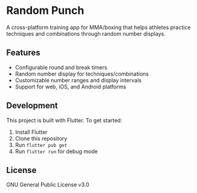 # Random Punch

A cross-platform training app for MMA/boxing that helps athletes practice techniques and combinations through random number displays.

## Features
- Configurable round and break timers
- Random number display for techniques/combinations
- Customizable number ranges and display intervals
- Support for web, iOS, and Android platforms

## Development
This project is built with Flutter. To get started:

1. Install Flutter
2. Clone this repository
3. Run `flutter pub get`
4. Run `flutter run` for debug mode

## License
GNU General Public License v3.0
